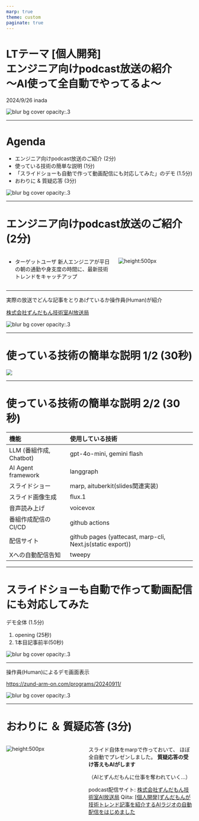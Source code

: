 ```yaml
---
marp: true
theme: custom
paginate: true
---
```


<!-- _class: title -->

<h1>
LTテーマ [個人開発]<br/>
エンジニア向けpodcast放送の紹介<br/>
～AI使って全自動でやってるよ～
</h1>

2024/9/26 inada

![blur bg cover opacity:.3](/slides/LT_podcast/images/4.jpg)

---

# Agenda

- エンジニア向けpodcast放送のご紹介 (2分)
- 使っている技術の簡単な説明 (1分)
- 「スライドショーも自動で作って動画配信にも対応してみた」のデモ
 (1.5分)
- おわりに & 質疑応答 (3分)

![blur bg cover opacity:.3](/slides/LT_podcast/images/1.jpg)

---

# エンジニア向けpodcast放送のご紹介 (2分)

<div class="columns">

<div style="flex: 7;">

- ターゲットユーザ
新人エンジニアが平日の朝の通勤や身支度の時間に、最新技術トレンドをキャッチアップ
</div>

<div style="flex: 5;">

![height:500px](/slides/LT_podcast/images/2.jpg)

</div>

</div>

---

実際の放送でどんな記事をとりあげているか操作員(Human)が紹介

<a href="https://zund-arm-on.com/" target="_blank">株式会社ずんだもん技術室AI放送局</a>

![blur bg cover opacity:.3](/slides/LT_podcast/images/5.jpg)

---

# 使っている技術の簡単な説明 1/2 (30秒)

![](/slides/LT_podcast/images/zundarmon_podcast_system_diagram_20240919.drawio.png)

---

# 使っている技術の簡単な説明 2/2 (30秒)

| 機能　             | 使用している技術   |
|:-------------------|:------------|
| LLM (番組作成, Chatbot)  | gpt-4o-mini, gemini flash            |
| AI Agent framework | langgraph            |
| スライドショー | marp, aituberkit(slides関連実装)   |
| スライド画像生成 | flux.1            |
| 音声読み上げ | voicevox |
| 番組作成配信のCI/CD | github actions            |
| 配信サイト | github pages (yattecast, marp-cli, Next.js(static export))     |
| Xへの自動配信告知 | tweepy            |

---

# スライドショーも自動で作って動画配信にも対応してみた

デモ全体 (1.5分)
1. opening (25秒)
1. 1本目記事前半(50秒)

![blur bg cover opacity:.3](/slides/LT_podcast/images/6.jpg)

---

操作員(Human)によるデモ画面表示

<a href="https://zund-arm-on.com/programs/20240911/ " target="_blank">https://zund-arm-on.com/programs/20240911/</a>

![blur bg cover opacity:.3](/slides/LT_podcast/images/7.jpg)

---

<!-- _class: end -->

# おわりに ＆ 質疑応答 (3分)

<div class="columns">

<div style="flex: 5;">

![height:500px](/slides/LT_podcast/images/8.jpg)

</div>

<div style="flex: 7;">

スライド自体をmarpで作っておいて、
ほぼ全自動でプレゼンしました。
**質疑応答の受け答えもAIがします**

（AIとずんだもんに仕事を奪われていく…）

podcast配信サイト: [株式会社ずんだもん技術室AI放送局](https://zund-arm-on.com/)
Qiita: [\[個人開発\]ずんだもんが技術トレンド記事を紹介するAIラジオの自動配信をはじめました](https://qiita.com/takaaki_inada/items/ae457a2c4fbcecf9eade) 

</div>

</div>
